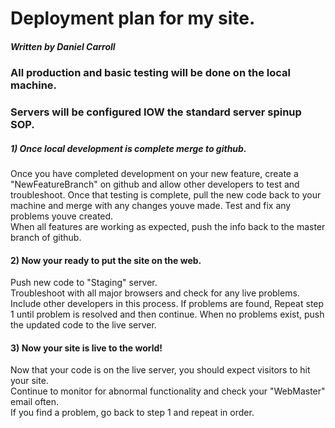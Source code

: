 # Deployment plan for my site.
##### Written by Daniel Carroll

### All production and basic testing will be done on the local machine.
### Servers will be configured IOW the standard server spinup SOP.

##### 1) Once local development is complete merge to github.
Once you have completed development on your new feature, create a "NewFeatureBranch" on github and allow other developers to test and troubleshoot. 
Once that testing is complete, pull the new code back to your machine and merge with any changes youve made. Test and fix any problems youve created.   
When all features are working as expected, push the info back to the master branch of github.

#### 2) Now your ready to put the site on the web.
Push new code to "Staging" server.  
Troubleshoot with all major browsers and check for any live problems. Include other developers in this process.
If problems are found, Repeat step 1 until problem is resolved and then continue.
When no problems exist, push the updated code to the live server.

#### 3) Now your site is live to the world!
Now that your code is on the live server, you should expect visitors to hit your site.  
Continue to monitor for abnormal functionality and check your "WebMaster" email often.  
If you find a problem, go back to step 1 and repeat in order.
